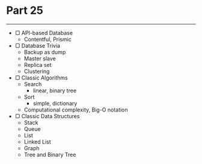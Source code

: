 # Part 25

---

- ▢ API-based Database
  - Contentful, Prismic
- ▢ Database Trivia
  - Backup as dump
  - Master slave
  - Replica set
  - Clustering
- ▢ Classic Algorithms
  - Search
    - linear, binary tree
  - Sort
    - simple, dictionary
  - Computational complexity, Big-O notation
- ▢ Classic Data Structures
  - Stack
  - Queue
  - List
  - Linked List
  - Graph
  - Tree and Binary Tree

